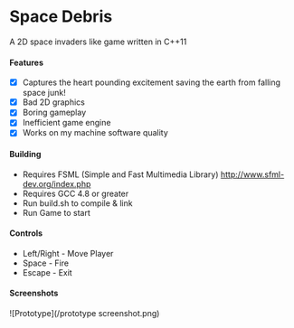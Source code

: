 Space Debris
===========

A 2D space invaders like game written in C++11

#### Features
- [X] Captures the heart pounding excitement saving the earth from falling space junk!
- [X] Bad 2D graphics
- [X] Boring gameplay
- [X] Inefficient game engine
- [X] Works on my machine software quality

#### Building
- Requires FSML (Simple and Fast Multimedia Library) http://www.sfml-dev.org/index.php
- Requires GCC 4.8 or greater
- Run build.sh to compile & link
- Run Game to start

#### Controls
- Left/Right - Move Player
- Space - Fire
- Escape - Exit

#### Screenshots
![Prototype](/prototype screenshot.png)
